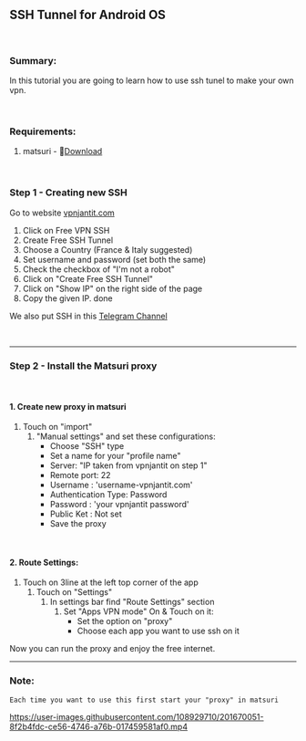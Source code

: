 ## SSH Tunnel for Android OS

<br>

### Summary:
In this tutorial you are going to learn how to use ssh tunel to make your own vpn.    

<br>

### Requirements:

1. matsuri - 🔗[Download](https://github.com/MatsuriDayo/Matsuri/releases/)

<br>

### Step 1 - Creating new SSH
Go to website [vpnjantit.com](https://vpanjantit.com)
1. Click on Free VPN SSH
2. Create Free SSH Tunnel
3. Choose a Country (France & Italy suggested)
4. Set username and password (set both the same)
5. Check the checkbox of "I'm not a robot"
6. Click on "Create Free SSH Tunnel"
7. Click on "Show IP" on the right side of the page
8. Copy the given IP.
done

We also put SSH in this <a href="https://t.me/onlysshproxy">Telegram Channel</a>

<br>

<hr>

### Step 2 - Install the Matsuri proxy

<br>

#### 1. Create new proxy in matsuri
   1. Touch on "import"
      1. "Manual settings" and set these configurations:
         - Choose "SSH" type
         - Set a name for your "profile name"
         - Server: "IP taken from vpnjantit on step 1"
         - Remote port: 22
         - Username : 'username-vpnjantit.com'
         - Authentication Type: Password
         - Password : 'your vpnjantit password'
         - Public Ket : Not set
         - Save the proxy

<br>

#### 2. Route Settings:
   1. Touch on 3line at the left top corner of the app
        1. Touch on "Settings"
           1. In settings bar find "Route Settings" section
                1. Set "Apps VPN mode" On & Touch on it:
                    - Set the option on "proxy"
                    - Choose each app you want to use ssh on it
                    

Now you can run the proxy and enjoy the free internet.

---
### Note: 
    Each time you want to use this first start your "proxy" in matsuri

https://user-images.githubusercontent.com/108929710/201670051-8f2b4fdc-ce56-4746-a76b-017459581af0.mp4
